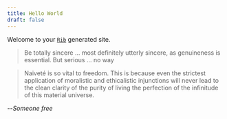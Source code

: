 ```yaml
---
title: Hello World
draft: false
---
```


Welcome to your [`Rib`](https://rib.srid.ca) generated site.

> Be totally sincere ... most definitely utterly sincere, as genuineness is essential. But serious ... no way

> Naiveté is so vital to freedom. This is because even the strictest application of moralistic and ethicalistic injunctions will never lead to the clean clarity of the purity of living the perfection of the infinitude of this material universe.

--*Someone free*
